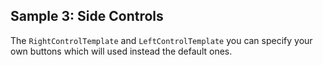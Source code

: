 ## Sample 3: Side Controls

The `RightControlTemplate` and `LeftControlTemplate` you can specify your own buttons which will used instead the default ones.